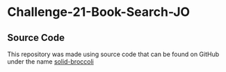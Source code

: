 # Challenge-21-Book-Search-JO

## Source Code
This repository was made using source code that can be found on GitHub under the name [solid-broccoli](https://github.com/coding-boot-camp/solid-broccoli)
